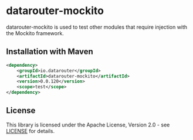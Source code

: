 # datarouter-mockito

datarouter-mockito is used to test other modules that require injection with the Mockito framework.

## Installation with Maven

```xml
<dependency>
	<groupId>io.datarouter</groupId>
	<artifactId>datarouter-mockito</artifactId>
	<version>0.0.120</version>
	<scope>test</scope>
</dependency>
```

## License

This library is licensed under the Apache License, Version 2.0 - see [LICENSE](../LICENSE) for details.
